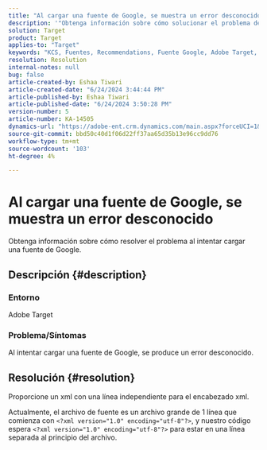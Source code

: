 ```yaml
---
title: "Al cargar una fuente de Google, se muestra un error desconocido"
description: '"Obtenga información sobre cómo solucionar el problema de Adobe Target al intentar cargar una fuente de Google".'
solution: Target
product: Target
applies-to: "Target"
keywords: "KCS, Fuentes, Recommendations, Fuente Google, Adobe Target, Error desconocido"
resolution: Resolution
internal-notes: null
bug: false
article-created-by: Eshaa Tiwari
article-created-date: "6/24/2024 3:44:44 PM"
article-published-by: Eshaa Tiwari
article-published-date: "6/24/2024 3:50:28 PM"
version-number: 5
article-number: KA-14505
dynamics-url: "https://adobe-ent.crm.dynamics.com/main.aspx?forceUCI=1&pagetype=entityrecord&etn=knowledgearticle&id=b52142a9-4032-ef11-8409-6045bd029b18"
source-git-commit: bbd50c40d1f06d22ff37aa65d35b13e96cc9dd76
workflow-type: tm+mt
source-wordcount: '103'
ht-degree: 4%

---
```


# Al cargar una fuente de Google, se muestra un error desconocido


Obtenga información sobre cómo resolver el problema al intentar cargar una fuente de Google.

## Descripción {#description}


### <b>Entorno</b>

Adobe Target

### Problema/Síntomas

Al intentar cargar una fuente de Google, se produce un error desconocido.


## Resolución {#resolution}


Proporcione un xml con una línea independiente para el encabezado xml.

Actualmente, el archivo de fuente es un archivo grande de 1 línea que comienza con `<?xml version="1.0" encoding="utf-8"?>`, y nuestro código espera `<?xml version="1.0" encoding="utf-8"?>` para estar en una línea separada al principio del archivo.
